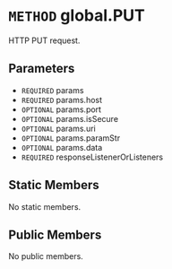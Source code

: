 # `METHOD` global.PUT
HTTP PUT request.

## Parameters
* `REQUIRED` params 
* `REQUIRED` params.host 
* `OPTIONAL` params.port 
* `OPTIONAL` params.isSecure 
* `OPTIONAL` params.uri 
* `OPTIONAL` params.paramStr 
* `OPTIONAL` params.data 
* `REQUIRED` responseListenerOrListeners 

## Static Members
No static members.

## Public Members
No public members.
